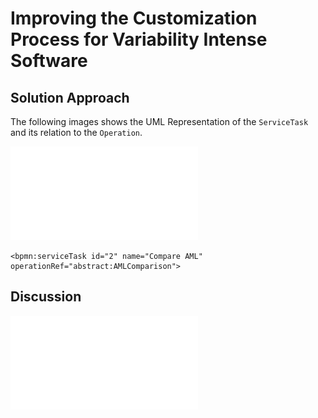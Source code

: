 # Improving the Customization Process for Variability Intense Software

## Solution Approach

The following images shows the UML Representation of the ``ServiceTask`` and its relation to the ``Operation``.

![UML Meta-Model - BPMN ServiceTask](images/serviceTask.pdf "BPMN ServiceTask")


```
<bpmn:serviceTask id="2" name="Compare AML" operationRef="abstract:AMLComparison">
```

## Discussion

![Relation Improvement](images/diagram.pdf "Relation Improvement")